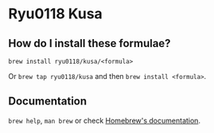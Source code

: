 # Ryu0118 Kusa

## How do I install these formulae?

`brew install ryu0118/kusa/<formula>`

Or `brew tap ryu0118/kusa` and then `brew install <formula>`.

## Documentation

`brew help`, `man brew` or check [Homebrew's documentation](https://docs.brew.sh).
